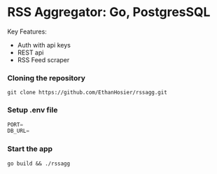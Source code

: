 # RSS Aggregator: Go, PostgresSQL

Key Features:
- Auth with api keys
- REST api 
- RSS Feed scraper


### Cloning the repository

```shell
git clone https://github.com/EthanHosier/rssagg.git
```

### Setup .env file


```js
PORT=
DB_URL=
```

### Start the app

```shell
go build && ./rssagg
```
